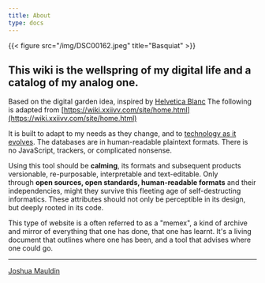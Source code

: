 ```yaml
---
title: About
type: docs
---
```


{{< figure src="/img/DSC00162.jpeg" title="Basquiat" >}}

## This wiki is the wellspring of my digital life and a catalog of my analog one.

Based on the digital garden idea, inspired by [Helvetica Blanc](https://helveticablanc.com)
The following is adapted from [https://wiki.xxiivv.com/site/home.html](https://wiki.xxiivv.com/site/home.html)

It is built to adapt to my needs as they change, and to [technology as it evolves](https://wiki.xxiivv.com/site/lasting.html). The databases are in human-readable plaintext formats. There is no JavaScript, trackers, or complicated nonsense. 

Using this tool should be **calming**, its formats and subsequent products versionable, re-purposable, interpretable and text-editable. Only through **open sources, open standards, human-readable formats** and their independencies, might they survive this fleeting age of self-destructing informatics. These attributes should not only be perceptible in its design, but deeply rooted in its code.

This type of website is a often referred to as a "memex", a kind of archive and mirror of everything that one has done, that one has learnt. It's a living document that outlines where one has been, and a tool that advises where one could go. 

---

[Joshua Mauldin](/me)